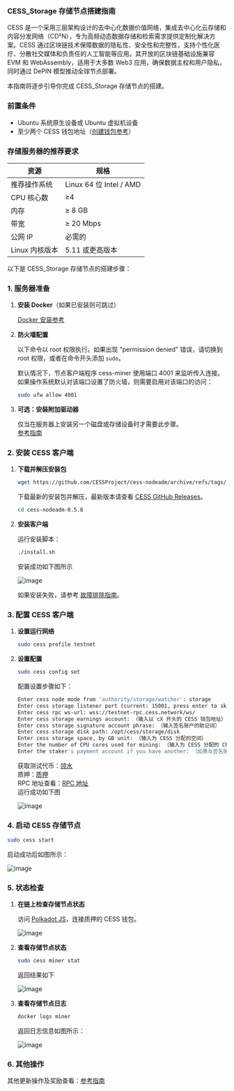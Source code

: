 ### CESS_Storage 存储节点搭建指南

CESS 是一个采用三层架构设计的去中心化数据价值网络，集成去中心化云存储和内容分发网络（CD²N），专为高频动态数据存储和检索需求提供定制化解决方案。CESS 通过区块链技术保障数据的隐私性、安全性和完整性，支持个性化医疗、分散社交媒体和负责任的人工智能等应用。其开放的区块链基础设施兼容 EVM 和 WebAssembly，适用于大多数 Web3 应用，确保数据主权和用户隐私，同时通过 DePIN 模型推动全球节点部署。  

本指南将逐步引导你完成 CESS_Storage 存储节点的搭建。

### 前置条件

- Ubuntu 系统原生设备或 Ubuntu 虚拟机设备
- 至少两个 CESS 钱包地址（[创建钱包参考](https://doc.cess.network/user/cess-account)）

### 存储服务器的推荐要求

| 资源          | 规格                             |
|---------------|----------------------------------|
| 推荐操作系统  | Linux 64 位 Intel / AMD          |
| CPU 核心数    | ≥4                               |
| 内存          | ≥ 8 GB                           |
| 带宽          | ≥ 20 Mbps                        |
| 公网 IP       | 必需的                           |
| Linux 内核版本 | 5.11 或更高版本                  |

以下是 CESS_Storage 存储节点的搭建步骤：

### 1. 服务器准备

1. **安装 Docker**（如果已安装则可跳过）

   [Docker 安装参考](https://docs.docker.com/engine/install/)

2. **防火墙配置**

   以下命令以 root 权限执行。如果出现 "permission denied" 错误，请切换到 root 权限，或者在命令开头添加 `sudo`。

   默认情况下，节点客户端程序 cess-miner 使用端口 4001 来监听传入连接。如果操作系统默认对该端口设置了防火墙，则需要启用对该端口的访问：

   ```bash
   sudo ufw allow 4001
   ```

3. **可选：安装附加驱动器**

   仅当在服务器上安装另一个磁盘或存储设备时才需要此步骤。  
   [参考指南](https://doc.cess.network/cess-miners/storage-miner/running)

### 2. 安装 CESS 客户端

1. **下载并解压安装包**

   ```bash
   wget https://github.com/CESSProject/cess-nodeadm/archive/refs/tags/v0.5.8.tar.gz && tar -xvzf v0.5.8.tar.gz
   ```

   下载最新的安装包并解压，最新版本请查看 [CESS GitHub Releases](https://github.com/CESSProject/cess-nodeadm/tags)。

   ```bash
   cd cess-nodeadm-0.5.8
   ```

2. **安装客户端**

   运行安装脚本：

   ```bash
   ./install.sh
   ```
   安装成功如下图所示

   ![image](https://github.com/user-attachments/assets/757f920c-50cb-4828-9fad-307ed6c7a76c)
     
   如果安装失败，请参考 [故障排除指南](https://doc.cess.network/cess-miners/storage-miner/troubleshooting)。

### 3. 配置 CESS 客户端

1. **设置运行网络**

   ```bash
   sudo cess profile testnet
   ```

2. **设置配置**

   ```bash
   sudo cess config set
   ```

   配置设置步骤如下：

   ```bash
   Enter cess node mode from 'authority/storage/watcher': storage
   Enter cess storage listener port (current: 15001, press enter to skip): （直接回车）
   Enter cess rpc ws-url: wss://testnet-rpc.cess.network/ws/
   Enter cess storage earnings account: （输入以 cX 开头的 CESS 钱包地址）
   Enter cess storage signature account phrase: （输入签名账户的助记词）
   Enter cess storage disk path: /opt/cess/storage/disk
   Enter cess storage space, by GB unit: （输入为 CESS 分配的空间）
   Enter the number of CPU cores used for mining: （输入为 CESS 分配的 CPU 核心数）
   Enter the staker's payment account if you have another: （如果与签名账户一致，直接回车）
   ```

   获取测试代币：[领水](https://cess.network/faucet.html)  
   质押：[质押](https://cess.network/light-wallet/)  
   RPC 地址查看：[RPC 地址](https://scan.cess.network/rpc)  
   运行成功如下图
   
   ![image](https://github.com/user-attachments/assets/274cca27-a776-45af-b2d6-551bcdf4e3ce)  

### 4. 启动 CESS 存储节点

```bash
sudo cess start
```

启动成功后如图所示：

![image](https://github.com/user-attachments/assets/c14a36db-ea84-4302-9ad8-436384246ec2)  

### 5. 状态检查

1. **在链上检查存储节点状态**

   访问 [Polkadot JS](https://polkadot.js.org/apps/#/accounts)，连接质押的 CESS 钱包。

   ![image](https://github.com/user-attachments/assets/69287292-4309-4253-84ce-fe6860ff1072)

3. **查看存储节点状态**

   ```bash
   sudo cess miner stat
   ```
   返回结果如下

   ![image](https://github.com/user-attachments/assets/cc7eb4e0-9766-4482-ae18-a2f6485e2ac7)
   
4. **查看存储节点日志**

   ```bash
   docker logs miner
   ```

   返回日志信息如图所示：

   ![image](https://github.com/user-attachments/assets/a695a85e-6db1-4f33-ad9e-6076acb766f6)  

### 6. 其他操作

其他更新操作及奖励查看：[参考指南](https://doc.cess.network/cess-miners/storage-miner/running)

